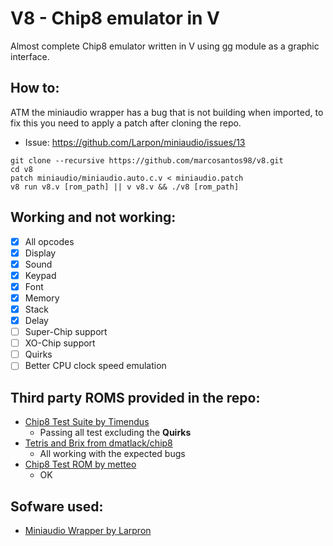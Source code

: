# V8 - Chip8 emulator in V

Almost complete Chip8 emulator written in V using gg module as a graphic interface.

## How to:

ATM the miniaudio wrapper has a bug that is not building when imported, to fix this you need to apply a patch after cloning the repo.
- Issue: https://github.com/Larpon/miniaudio/issues/13


```
git clone --recursive https://github.com/marcosantos98/v8.git
cd v8
patch miniaudio/miniaudio.auto.c.v < miniaudio.patch
v8 run v8.v [rom_path] || v v8.v && ./v8 [rom_path]
```

## Working and not working:

- [x] All opcodes
- [x] Display
- [x] Sound
- [x] Keypad
- [x] Font
- [x] Memory
- [x] Stack
- [x] Delay
- [ ] Super-Chip support
- [ ] XO-Chip support
- [ ] Quirks
- [ ] Better CPU clock speed emulation

## Third party ROMS provided in the repo:

- [Chip8 Test Suite by Timendus](https://github.com/Timendus/chip8-test-suite)
    - Passing all test excluding the **Quirks**
- [Tetris and Brix from dmatlack/chip8](https://github.com/dmatlack/chip8/)
    - All working with the expected bugs
- [Chip8 Test ROM by metteo](https://github.com/metteo/chip8-test-rom/)
    - OK

## Sofware used:

- [Miniaudio Wrapper by Larpron](https://github.com/Larpon/miniaudio)